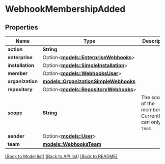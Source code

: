 # WebhookMembershipAdded

## Properties

Name | Type | Description | Notes
------------ | ------------- | ------------- | -------------
**action** | **String** |  | 
**enterprise** | Option<[**models::EnterpriseWebhooks**](enterprise-webhooks.md)> |  | [optional]
**installation** | Option<[**models::SimpleInstallation**](simple-installation.md)> |  | [optional]
**member** | Option<[**models::WebhooksUser**](webhooks_user.md)> |  | 
**organization** | [**models::OrganizationSimpleWebhooks**](organization-simple-webhooks.md) |  | 
**repository** | Option<[**models::RepositoryWebhooks**](repository-webhooks.md)> |  | [optional]
**scope** | **String** | The scope of the membership. Currently, can only be `team`. | 
**sender** | Option<[**models::User**](User.md)> |  | 
**team** | [**models::WebhooksTeam**](webhooks_team.md) |  | 

[[Back to Model list]](../README.md#documentation-for-models) [[Back to API list]](../README.md#documentation-for-api-endpoints) [[Back to README]](../README.md)


